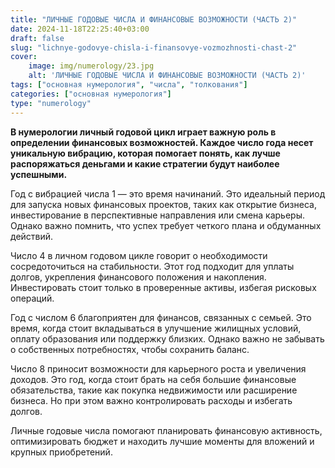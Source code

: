```yaml
---
title: "ЛИЧНЫЕ ГОДОВЫЕ ЧИСЛА И ФИНАНСОВЫЕ ВОЗМОЖНОСТИ (ЧАСТЬ 2)"
date: 2024-11-18T22:25:40+03:00
draft: false
slug: "lichnye-godovye-chisla-i-finansovye-vozmozhnosti-chast-2"
cover:
    image: img/numerology/23.jpg
    alt: 'ЛИЧНЫЕ ГОДОВЫЕ ЧИСЛА И ФИНАНСОВЫЕ ВОЗМОЖНОСТИ (ЧАСТЬ 2)'
tags: ["основная нумерология", "числа", "толкования"]
categories: ["основная нумерология"]
type: "numerology"
---
```



**В нумерологии личный годовой цикл играет важную роль в определении финансовых возможностей. Каждое число года несет уникальную вибрацию, которая помогает понять, как лучше распоряжаться деньгами и какие стратегии будут наиболее успешными.**

Год с вибрацией числа 1 — это время начинаний. Это идеальный период для запуска новых финансовых проектов, таких как открытие бизнеса, инвестирование в перспективные направления или смена карьеры. Однако важно помнить, что успех требует четкого плана и обдуманных действий.

Число 4 в личном годовом цикле говорит о необходимости сосредоточиться на стабильности. Этот год подходит для уплаты долгов, укрепления финансового положения и накопления. Инвестировать стоит только в проверенные активы, избегая рисковых операций.

Год с числом 6 благоприятен для финансов, связанных с семьей. Это время, когда стоит вкладываться в улучшение жилищных условий, оплату образования или поддержку близких. Однако важно не забывать о собственных потребностях, чтобы сохранить баланс.

Число 8 приносит возможности для карьерного роста и увеличения доходов. Это год, когда стоит брать на себя большие финансовые обязательства, такие как покупка недвижимости или расширение бизнеса. Но при этом важно контролировать расходы и избегать долгов.

Личные годовые числа помогают планировать финансовую активность, оптимизировать бюджет и находить лучшие моменты для вложений и крупных приобретений.
